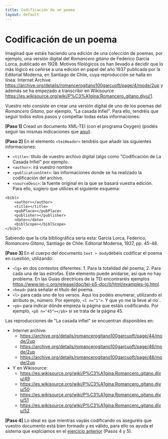 ```yaml
---
title: Codificación de un poema
layout: default
---
```


# Codificación de un poema

Imaginad que estáis haciendo una edición de una colección de poemas, por ejemplo, una versión digital del *Romancero gitano* de Federico García Lorca, publicado en 1928. Motivos filológicos os han llevado a decidir que lo más lógico es ceñirse a una edición en papel del año 1937 publicada por la Editorial Moderna, en Santiago de Chile, cuya reproducción se halla en línea: Internet Archive <https://archive.org/details/romancerogitano100garcuoft/page/4/mode/2up> y además se ha empezado a transcribir en Wikisource <https://es.wikisource.org/wiki/P%C3%A1gina:Romancero_gitano.djvu/1>. 

Vuestro reto consiste en crear una versión digital de uno de los poemas del *Romancero Gitano*, por ejemplo, "La casada Infiel". Para ello, tendréis que seguir todos estos pasos y compeltar todas estas informaciones: 

**[Paso 1]** Cread un documento XML-TEI (con el programa Oxygen) (podéis seguir las mismas indicaciones que [aquí](https://tthub-repo.github.io/ejercicios/3.Creacion-doc-tei)). 

**[Paso 2]** En el elemento `<teiHeader>` tendréis que añadir las siguientes informaciones: 

- `<title>`: título de vuestro archivo digital (algo como "Codificación de La Casada Infiel" por ejemplo.
- `<author>`: irá vuestro nombre
- `<publicationStmt>`: las informaciones donde se ha realizado la codificación del archivo.  
- `<sourceDesc>`: la fuente original en la que se basará vuestra edición. Para ello, sugiero que utilices el siguiente esquema:

```
<bibl>
	<author></author>
	<title></title>
	<pubPlace></pubPlace>
	<publisher></publisher>
	<date></date>
	<biblScope></biblScope>
</bibl>
```

Sabiendo que la cita bibliográfica sería esta: García Lorca, Federico, *Romancero Gitano*, Santiago de Chile: Editorial Moderna, 1937, pp. 45-48.

**[Paso 3]** En el cuerpo del documento `text > body`debéis codificar el poema en cuestión, utilizando: 

- `<lg>` en dos contextos diferentes: 1. Para la totalidad del poema; 2. Para cada una de las estrofas. Este elemento puede anidarse, así que no hay problema. En las Guías directrices de la TEI encontraréis ejemplos <https://www.tei-c.org/release/doc/tei-p5-doc/it/html/examples-lg.html>.
- `<head>` para señalar el título del poema. 
- `<l>` para cada uno de los versos. Aquí los podéis enumerar, utilizando el atributo `@n`, número. Por ejemplo, `<l n="1">`. Y que yo me la llevé al río</l>`.
- `<pb>` para indicar dónde empieza la página que estáis codificando.  Por ejemplo, `<pb n="45"></pb>` si se trata de la página 45. 
	
Las reproducciones de "La casada infiel" se encuentran disponibles en: 

 - Internet archive: 
	- <https://archive.org/details/romancerogitano100garcuoft/page/44/mode/2up>
	- <https://archive.org/details/romancerogitano100garcuoft/page/46/mode/2up>
	- <https://archive.org/details/romancerogitano100garcuoft/page/48/mode/2up> 
- Y en Wikisource: 
	- <https://es.wikisource.org/wiki/P%C3%A1gina:Romancero_gitano.djvu/49>
	- <https://es.wikisource.org/wiki/P%C3%A1gina:Romancero_gitano.djvu/50> 
	- <https://es.wikisource.org/wiki/P%C3%A1gina:Romancero_gitano.djvu/51> 
	- <https://es.wikisource.org/wiki/P%C3%A1gina:Romancero_gitano.djvu/52>

**[Paso 4]** Lo ideal es que mientras vayáis codificando os aseguréis que vuestro documento está bien formado y es válido, para ello os ayuda el sistema que explciamos en el [ejercicio anterior](https://tthub-repo.github.io/ejercicios/3.Creacion-doc-tei) (Pasos 4 y 5). 


